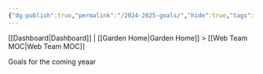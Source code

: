 ```yaml
---
{"dg-publish":true,"permalink":"/2024-2025-goals/","hide":true,"tags":["goals"],"created":"2024-09-16T14:58:13.496-07:00","updated":"2024-09-18T09:32:59.191-07:00"}
---
```


[[Dashboard\|Dashboard]] | [[Garden Home\|Garden Home]] > [[Web Team MOC\|Web Team MOC]]
 
 Goals for the coming yeaar

